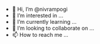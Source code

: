 - 👋 Hi, I’m @nivrampogi
- 👀 I’m interested in ...
- 🌱 I’m currently learning ...
- 💞️ I’m looking to collaborate on ...
- 📫 How to reach me ...

<!---
nivrampogi/nivrampogi is a ✨ special ✨ repository because its `README.md` (this file) appears on your GitHub profile.
You can click the Preview link to take a look at your changes.
--->
